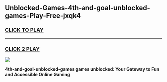 
## Unblocked-Games-4th-and-goal-unblocked-games-Play-Free-jxqk4
<h3>
<a href="https://premium76.site?title=4th-and-goal-unblocked-games&ref=15A">CLICK TO PLAY</a></h3>
<hr>

<h3>
<a href="https://premium76.site?title=4th-and-goal-unblocked-games&ref=15A">CLICK 2 PLAY</a>
  
</h3>

<a href="https://premium76.site?title=4th-and-goal-unblocked-games&ref=15A"><img src="https://clearcache.store/games.png"></a>


**4th-and-goal-unblocked-games games unblocked: Your Gateway to Fun and Accessible Online Gaming**
